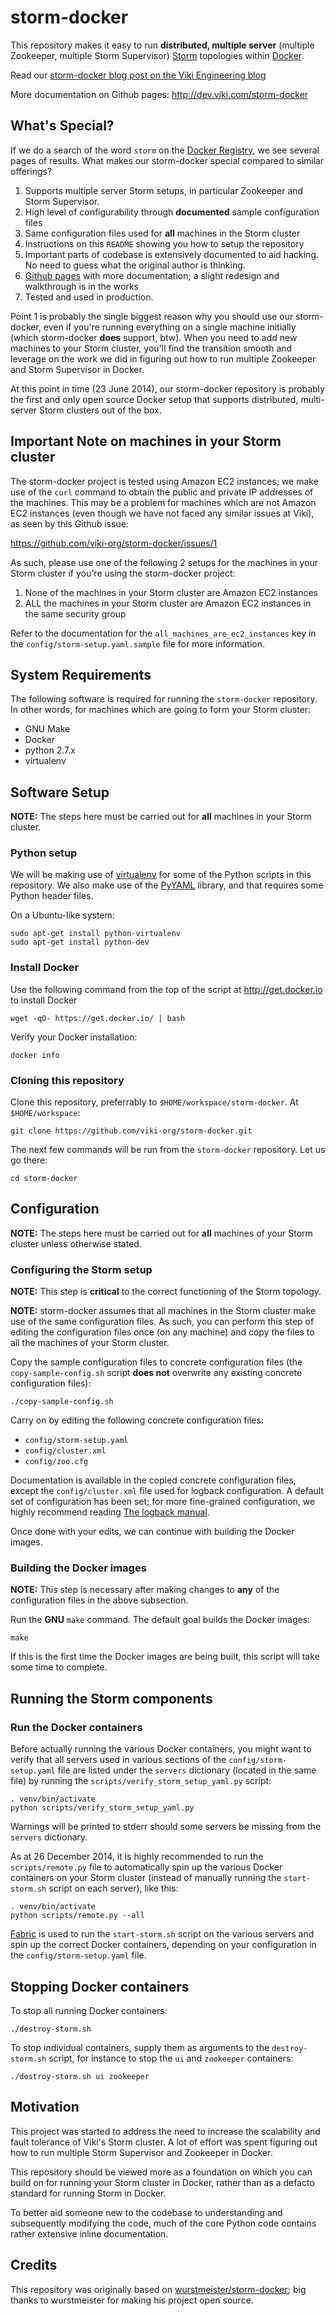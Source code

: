 storm-docker
============

This repository makes it easy to run **distributed, multiple server**
(multiple Zookeeper, multiple Storm Supervisor)
[Storm](http://storm.incubator.apache.org/) topologies within
[Docker](https://www.docker.io/).

Read our [storm-docker blog post on the Viki Engineering blog](http://engineering.viki.com/blog/2014/announcing-storm-docker-making-distributed-multiple-server-storm-setups-easy-in-docker/)

More documentation on Github pages: http://dev.viki.com/storm-docker

## What's Special?

If we do a search of the word `storm` on the
[Docker Registry](https://registry.hub.docker.com/), we see several pages of
results. What makes our storm-docker special compared to similar offerings?

1. Supports multiple server Storm setups, in particular Zookeeper and
Storm Supervisor.
2. High level of configurability through **documented** sample configuration
files
3. Same configuration files used for **all** machines in the Storm cluster
4. Instructions on this `README` showing you how to setup the repository
5. Important parts of codebase is extensively documented to aid hacking.
No need to guess what the original author is thinking.
6. [Github pages](http://dev.viki.com/storm-docker) with more documentation;
a slight redesign and walkthrough is in the works
7. Tested and used in production.

Point 1 is probably the single biggest reason why you should use our
storm-docker, even if you're running everything on a single machine initially
(which storm-docker **does** support, btw).
When you need to add new machines to your Storm cluster, you'll find the
transition smooth and leverage on the work we did in figuring out how to run
multiple Zookeeper and Storm Supervisor in Docker.

At this point in time (23 June 2014), our storm-docker repository is probably
the first and only open source Docker setup that supports distributed,
multi-server Storm clusters out of the box.

## Important Note on machines in your Storm cluster

The storm-docker project is tested using Amazon EC2 instances; we make use of
the `curl` command to obtain the public and private IP addresses of the
machines. This may be a problem for machines which are not Amazon EC2 instances
(even though we have not faced any similar issues at Viki), as seen by this
Github issue:

https://github.com/viki-org/storm-docker/issues/1

As such, please use one of the following 2 setups for the machines in your
Storm cluster if you're using the storm-docker project:

1. None of the machines in your Storm cluster are Amazon EC2 instances
2. ALL the machines in your Storm cluster are Amazon EC2 instances in the same
security group

Refer to the documentation for the `all_machines_are_ec2_instances` key in the
`config/storm-setup.yaml.sample` file for more information.

## System Requirements

The following software is required for running the `storm-docker` repository.
In other words, for machines which are going to form your Storm cluster:

- GNU Make
- Docker
- python 2.7.x
- virtualenv

## Software Setup

**NOTE:** The steps here must be carried out for **all** machines in your
Storm cluster.

### Python setup

We will be making use of [virtualenv](http://virtualenv.readthedocs.org/en/latest/)
for some of the Python scripts in this repository. We also make use of the
[PyYAML](http://pyyaml.org/) library, and that requires some Python header
files.

On a Ubuntu-like system:

    sudo apt-get install python-virtualenv
    sudo apt-get install python-dev

### Install Docker

Use the following command from the top of the script at http://get.docker.io
to install Docker

    wget -qO- https://get.docker.io/ | bash

Verify your Docker installation:

    docker info

### Cloning this repository

Clone this repository, preferrably to `$HOME/workspace/storm-docker`.
At `$HOME/workspace`:

    git clone https://github.com/viki-org/storm-docker.git

The next few commands will be run from the `storm-docker` repository. Let us
go there:

    cd storm-docker

## Configuration

**NOTE:** The steps here must be carried out for **all** machines of your
Storm cluster unless otherwise stated.

### Configuring the Storm setup

**NOTE:** This step is **critical** to the correct functioning of the Storm
topology.

**NOTE:** storm-docker assumes that all machines in the Storm cluster make use
of the same configuration files.
As such, you can perform this step of editing the configuration files once
(on any machine) and copy the files to all the machines of your Storm cluster.

Copy the sample configuration files to concrete configuration files (the
`copy-sample-config.sh` script **does not** overwrite any existing concrete
configuration files):

    ./copy-sample-config.sh

Carry on by editing the following concrete configuration files:

- `config/storm-setup.yaml`
- `config/cluster.xml`
- `config/zoo.cfg`

Documentation is available in the copied concrete configuration files, except
the `config/cluster.xml` file used for logback configuration.
A default set of configuration has been set; for more fine-grained
configuration, we highly recommend reading
[The logback manual](http://logback.qos.ch/manual/).

Once done with your edits, we can continue with building the Docker images.

### Building the Docker images

**NOTE:** This step is necessary after making changes to **any** of the
configuration files in the above subsection.

Run the **GNU** `make` command. The default goal builds the Docker images:

    make

If this is the first time the Docker images are being built, this script will
take some time to complete.

## Running the Storm components

### Run the Docker containers

Before actually running the various Docker containers, you might want to verify
that all servers used in various sections of the `config/storm-setup.yaml` file
are listed under the `servers` dictionary (located in the same file) by running
the `scripts/verify_storm_setup_yaml.py` script:

    . venv/bin/activate
    python scripts/verify_storm_setup_yaml.py

Warnings will be printed to stderr should some servers be missing from the
`servers` dictionary.

As at 26 December 2014, it is highly recommended to run the `scripts/remote.py`
file to automatically spin up the various Docker containers on your Storm
cluster (instead of manually running the `start-storm.sh` script on each
server), like this:

    . venv/bin/activate
    python scripts/remote.py --all

[Fabric](http://fabfile.org) is used to run the `start-storm.sh` script on the
various servers and spin up the correct Docker containers, depending on your
configuration in the `config/storm-setup.yaml` file.

## Stopping Docker containers

To stop all running Docker containers:

    ./destroy-storm.sh

To stop individual containers, supply them as arguments to the
`destroy-storm.sh` script, for instance to stop the `ui` and `zookeeper`
containers:

    ./destroy-storm.sh ui zookeeper

## Motivation

This project was started to address the need to increase the scalability and
fault tolerance of Viki's Storm cluster. A lot of effort was spent figuring out
how to run multiple Storm Supervisor and Zookeeper in Docker.

This repository should be viewed more as a foundation on which you can build
on for running your Storm cluster in Docker, rather than as a defacto standard
for running Storm in Docker.

To better aid someone new to the codebase to understanding and subsequently
modifying the code, much of the core Python code contains rather extensive
inline documentation.

## Credits

This repository was originally based on
[wurstmeister/storm-docker](https://github.com/wurstmeister/storm-docker);
big thanks to wurstmeister for making his project open source.
